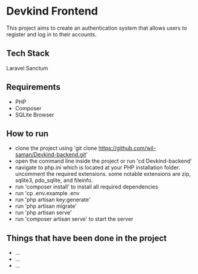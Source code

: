 # Devkind Frontend

This project aims to create an authentication system that allows users to register and log in to their accounts.

## Tech Stack

Laravel Sanctum

## Requirements

- PHP
- Composer
- SQLite Browser

## How to run

- clone the project using 'git clone https://github.com/wil-saman/Devkind-backend.git'
- open the command line inside the project or run 'cd Devkind-backend'
- navigate to php.ini which is located at your PHP installation folder. uncomment the required extensions. some notable extensions are zip, sqlite3, pdo_sqlite, and fileinfo.
- run 'composer install' to install all required dependencies
- run 'cp .env.example .env
- run 'php artisan key:generate'
- run 'php artisan migrate'
- run 'php artisan serve'
- run 'composer artisan serve' to start the server

## Things that have been done in the project

- ...
- ...
- ...

